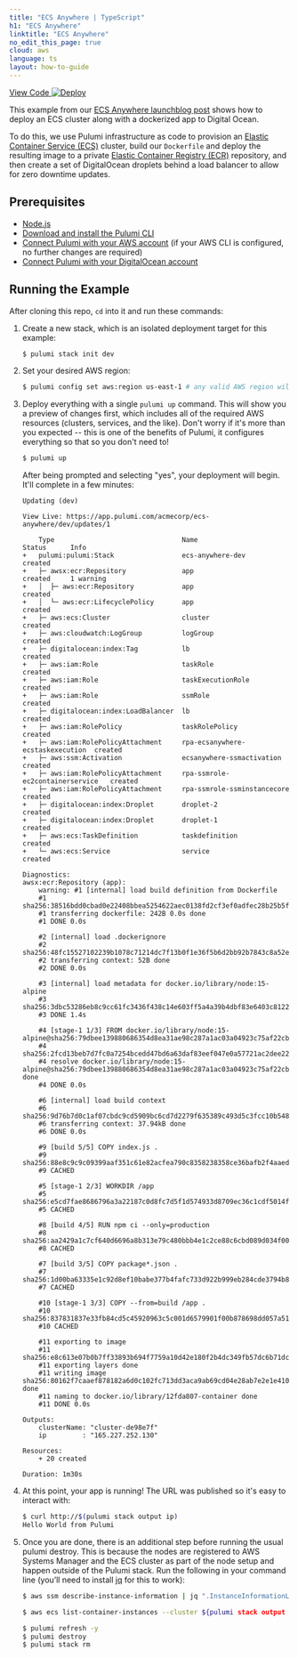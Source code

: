 ```yaml
---
title: "ECS Anywhere | TypeScript"
h1: "ECS Anywhere"
linktitle: "ECS Anywhere"
no_edit_this_page: true
cloud: aws
language: ts
layout: how-to-guide
---
```


<!-- WARNING: this page was generated by a tool. Do not edit it by hand. -->
<!-- To change it, please see https://github.com/pulumi/docs/tree/master/tools/mktutorial. -->

<p class="mb-4 flex">
    <a class="flex flex-wrap items-center rounded text-xs text-white bg-blue-600 border-2 border-blue-600 px-2 mr-2 whitespace-no-wrap hover:text-white" style="height: 32px" href="https://github.com/pulumi/examples/tree/master/aws-ts-ecs-anywhere" target="_blank">
        <span><i class="fab fa-github pr-2"></i> View Code</span>
    </a>
    <a href="https://app.pulumi.com/new?template=https://github.com/pulumi/examples/blob/master/aws-ts-ecs-anywhere/README.md" target="_blank">
        <img src="https://get.pulumi.com/new/button.svg" alt="Deploy">
    </a>
</p>


This example from our [ECS Anywhere launchblog post](https://pulumi.com/blog/ecs-anywhere-launch/) shows how to deploy an ECS cluster along with a dockerized app to Digital Ocean.

To do this, we use Pulumi infrastructure as code to provision an
[Elastic Container Service (ECS)](https://aws.amazon.com/ecs/) cluster, build our `Dockerfile` and deploy the
resulting image to a private [Elastic Container Registry (ECR)](https://aws.amazon.com/ecr/) repository, and then create
a set of DigitalOcean droplets behind a load balancer to allow for zero downtime updates.

## Prerequisites

- [Node.js](https://nodejs.org/en/download/)
- [Download and install the Pulumi CLI](https://www.pulumi.com/docs/get-started/install/)
- [Connect Pulumi with your AWS account](https://www.pulumi.com/docs/intro/cloud-providers/aws/setup/) (if your AWS CLI is configured, no further changes are required)
- [Connect Pulumi with your DigitalOcean account](https://www.pulumi.com/docs/intro/cloud-providers/digitalocean/setup/)

## Running the Example

After cloning this repo, `cd` into it and run these commands:

1. Create a new stack, which is an isolated deployment target for this example:

    ```bash
    $ pulumi stack init dev
    ```

2. Set your desired AWS region:

    ```bash
    $ pulumi config set aws:region us-east-1 # any valid AWS region will work
    ```

3. Deploy everything with a single `pulumi up` command. This will show you a preview of changes first, which
   includes all of the required AWS resources (clusters, services, and the like). Don't worry if it's more than
   you expected -- this is one of the benefits of Pulumi, it configures everything so that so you don't need to!

    ```bash
    $ pulumi up
    ```

    After being prompted and selecting "yes", your deployment will begin. It'll complete in a few minutes:

    ```
    Updating (dev)

    View Live: https://app.pulumi.com/acmecorp/ecs-anywhere/dev/updates/1

        Type                                Name                              Status      Info
    +   pulumi:pulumi:Stack                 ecs-anywhere-dev                  created
    +   ├─ awsx:ecr:Repository              app                               created     1 warning
    +   │  ├─ aws:ecr:Repository            app                               created
    +   │  └─ aws:ecr:LifecyclePolicy       app                               created
    +   ├─ aws:ecs:Cluster                  cluster                           created
    +   ├─ aws:cloudwatch:LogGroup          logGroup                          created
    +   ├─ digitalocean:index:Tag           lb                                created
    +   ├─ aws:iam:Role                     taskRole                          created
    +   ├─ aws:iam:Role                     taskExecutionRole                 created
    +   ├─ aws:iam:Role                     ssmRole                           created
    +   ├─ digitalocean:index:LoadBalancer  lb                                created
    +   ├─ aws:iam:RolePolicy               taskRolePolicy                    created
    +   ├─ aws:iam:RolePolicyAttachment     rpa-ecsanywhere-ecstaskexecution  created
    +   ├─ aws:ssm:Activation               ecsanywhere-ssmactivation         created
    +   ├─ aws:iam:RolePolicyAttachment     rpa-ssmrole-ec2containerservice   created
    +   ├─ aws:iam:RolePolicyAttachment     rpa-ssmrole-ssminstancecore       created
    +   ├─ digitalocean:index:Droplet       droplet-2                         created
    +   ├─ digitalocean:index:Droplet       droplet-1                         created
    +   ├─ aws:ecs:TaskDefinition           taskdefinition                    created
    +   └─ aws:ecs:Service                  service                           created

    Diagnostics:
    awsx:ecr:Repository (app):
        warning: #1 [internal] load build definition from Dockerfile
        #1 sha256:38516bdd0cbad0e22408bbea5254622aec0138fd2cf3ef0adfec28b25b5fc3f6
        #1 transferring dockerfile: 242B 0.0s done
        #1 DONE 0.0s

        #2 [internal] load .dockerignore
        #2 sha256:48fc15527102239b1078c71214dc7f13b0f1e36f5b6d2bb92b7843c8a52eca87
        #2 transferring context: 52B done
        #2 DONE 0.0s

        #3 [internal] load metadata for docker.io/library/node:15-alpine
        #3 sha256:3dbc53286eb8c9cc61fc3436f438c14e603ff5a4a39b4dbf83e6403c8122734d
        #3 DONE 1.4s

        #4 [stage-1 1/3] FROM docker.io/library/node:15-alpine@sha256:79dbee139880686354d8ea31ae98c287a1ac03a04923c75af22cbb24d396ade6
        #4 sha256:2fcd13beb7d7fc0a7254bcedd47bd6a63daf83eef047e0a57721ac2dee22c8d8
        #4 resolve docker.io/library/node:15-alpine@sha256:79dbee139880686354d8ea31ae98c287a1ac03a04923c75af22cbb24d396ade6 done
        #4 DONE 0.0s

        #6 [internal] load build context
        #6 sha256:9d76b7d0c1af07cbdc9cd5909bc6cd7d2279f635389c493d5c3fcc10b5487351
        #6 transferring context: 37.94kB done
        #6 DONE 0.0s

        #9 [build 5/5] COPY index.js .
        #9 sha256:88e8c9c9c09399aaf351c61e82acfea790c8358238358ce36bafb2f4aaed1268
        #9 CACHED

        #5 [stage-1 2/3] WORKDIR /app
        #5 sha256:e5cd7fae8686796a3a22187c0d8fc7d5f1d574933d8709ec36c1cdf5014fc961
        #5 CACHED

        #8 [build 4/5] RUN npm ci --only=production
        #8 sha256:aa2429a1c7cf640d6696a8b313e79c480bbb4e1c2ce88c6cbd089d034f009772
        #8 CACHED

        #7 [build 3/5] COPY package*.json .
        #7 sha256:1d00ba63335e1c92d8ef10babe377b4fafc733d922b999eb284cde3794b86cac
        #7 CACHED

        #10 [stage-1 3/3] COPY --from=build /app .
        #10 sha256:837831837e33fb84cd5c45920963c5c001d6579901f00b878698dd057a518485
        #10 CACHED

        #11 exporting to image
        #11 sha256:e8c613e07b0b7ff33893b694f7759a10d42e180f2b4dc349fb57dc6b71dcab00
        #11 exporting layers done
        #11 writing image sha256:80162f7caaef878182a6d0c102fc713dd3aca9ab69cd04e28ab7e2e1e410b0c0 done
        #11 naming to docker.io/library/12fda807-container done
        #11 DONE 0.0s

    Outputs:
        clusterName: "cluster-de98e7f"
        ip         : "165.227.252.130"

    Resources:
        + 20 created

    Duration: 1m30s
    ```

4. At this point, your app is running! The URL was published so it's easy to interact with:

    ```bash
    $ curl http://$(pulumi stack output ip)
    Hello World from Pulumi
    ```

5. Once you are done, there is an additional step before running the usual pulumi destroy. This is because the nodes are registered to AWS Systems Manager and the ECS cluster as part of the node setup and happen outside of the Pulumi stack. Run the following in your command line (you’ll need to install [jq](https://stedolan.github.io/jq/) for this to work):

    ```bash
    $ aws ssm describe-instance-information | jq ".InstanceInformationList | .[] | .InstanceId" | grep "mi-" | xargs -L 1 aws ssm deregister-managed-instance --instance-id

    $ aws ecs list-container-instances --cluster ${pulumi stack output clusterName} | jq ".containerInstanceArns | .[]" | xargs -L 1 aws ecs deregister-container-instance --cluster ${pulumi stack output clusterName} --force --container-instance

    $ pulumi refresh -y
    $ pulumi destroy
    $ pulumi stack rm
    ```
